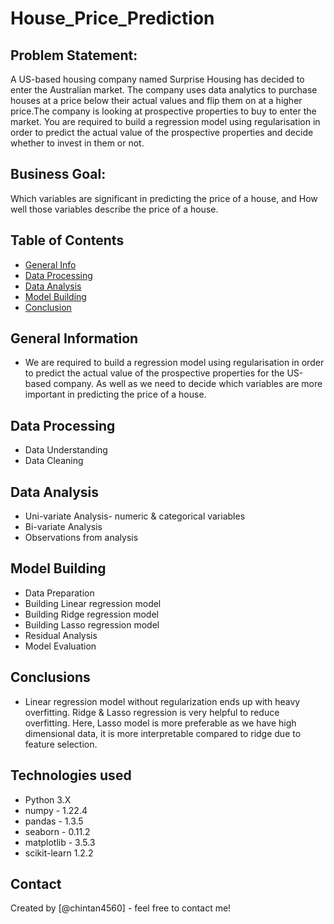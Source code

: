 # House_Price_Prediction

## Problem Statement:
A US-based housing company named Surprise Housing has decided to enter the Australian market. The company uses data analytics to purchase houses at a price below their actual values and flip them on at a higher price.The company is looking at prospective properties to buy to enter the market. You are required to build a regression model using regularisation in order to predict the actual value of the prospective properties and decide whether to invest in them or not.

## Business Goal:
Which variables are significant in predicting the price of a house, and How well those variables describe the price of a house.

## Table of Contents
* [General Info](#general-information)
* [Data Processing](#data-processing)
* [Data Analysis](#EDA)
* [Model Building](#)
* [Conclusion](#)

<!-- You can include any other section that is pertinent to your problem -->

## General Information
- We are required to build a regression model using regularisation in order to predict the actual value of the prospective properties for the US-based company. As well as we need to decide which variables are more important in predicting the price of a house.

<!-- You don't have to answer all the questions - just the ones relevant to your project. -->
## Data Processing
- Data Understanding
- Data Cleaning

<!-- You don't have to answer all the questions - just the ones relevant to your project. -->
## Data Analysis
- Uni-variate Analysis- numeric & categorical variables
- Bi-variate Analysis
- Observations from analysis

<!-- As the libraries versions keep on changing, it is recommended to mention the version of library used in this project -->

## Model Building
- Data Preparation 
- Building Linear regression model 
- Building Ridge regression model 
- Building Lasso regression model
- Residual Analysis
- Model Evaluation

## Conclusions
- Linear regression model without regularization ends up with heavy overfitting. Ridge & Lasso regression is very helpful to reduce overfitting. Here, Lasso model is more preferable as we have high dimensional data, it is more interpretable compared to ridge due to feature selection.

## Technologies used
- Python 3.X
- numpy - 1.22.4
- pandas - 1.3.5
- seaborn - 0.11.2
- matplotlib - 3.5.3
- scikit-learn 1.2.2


## Contact
Created by [@chintan4560] - feel free to contact me!


<!-- Optional -->
<!-- ## License -->
<!-- This project is open source and available under the [... License](). -->

<!-- You don't have to include all sections - just the one's relevant to your project -->
